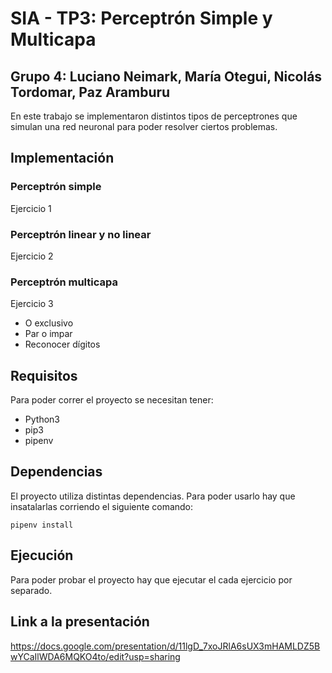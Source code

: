 # SIA - TP3: Perceptrón Simple y Multicapa
Grupo 4: Luciano Neimark, María Otegui, Nicolás Tordomar, Paz Aramburu
--
En este trabajo se implementaron distintos tipos de perceptrones que simulan una red neuronal para poder resolver ciertos problemas.

## Implementación
### Perceptrón simple
Ejercicio 1
### Perceptrón linear y no linear
Ejercicio 2
### Perceptrón multicapa
Ejercicio 3
- O exclusivo
- Par o impar
- Reconocer dígitos

## Requisitos
Para poder correr el proyecto se necesitan tener:
- Python3
- pip3
- pipenv

## Dependencias
El proyecto utiliza distintas dependencias. Para poder usarlo hay que insatalarlas corriendo el siguiente comando:
```shell
pipenv install
```

Ejecución
--
Para poder probar el proyecto hay que ejecutar el cada ejercicio por separado.



## Link a la presentación
https://docs.google.com/presentation/d/11lgD_7xoJRlA6sUX3mHAMLDZ5BwYCaIlWDA6MQKO4to/edit?usp=sharing
